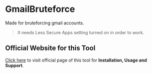 # GmailBruteforce

Made for bruteforcing gmail accounts.

> It needs Less Secure Apps setting turned on in order to work.

## Official Website for this Tool

[Click here](https://sarthak2143.github.io/GmailBruteforce/) to visit official page of this tool for **Installation, Usage and Support**.
